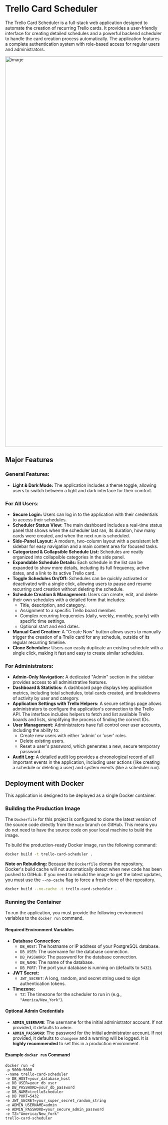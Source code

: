 # Trello Card Scheduler

The Trello Card Scheduler is a full-stack web application designed to automate the creation of recurring Trello cards. It provides a user-friendly interface for creating detailed schedules and a powerful backend scheduler to handle the card creation process automatically. The application features a complete authentication system with role-based access for regular users and administrators.

<img width="1664" height="1245" alt="image" src="https://github.com/user-attachments/assets/c99f103a-5667-4aaf-b727-4513d1662d61" />

## Major Features

### General Features:

* **Light & Dark Mode:** The application includes a theme toggle, allowing users to switch between a light and dark interface for their comfort.

### For All Users:

* **Secure Login:** Users can log in to the application with their credentials to access their schedules.
* **Scheduler Status View:** The main dashboard includes a real-time status panel that shows when the scheduler last ran, its duration, how many cards were created, and when the next run is scheduled.
* **Side-Panel Layout:** A modern, two-column layout with a persistent left sidebar for easy navigation and a main content area for focused tasks.
* **Categorized & Collapsible Schedule List:** Schedules are neatly organized into collapsible categories in the side panel.
* **Expandable Schedule Details:** Each schedule in the list can be expanded to show more details, including its full frequency, active dates, and a link to its active Trello card.
* **Toggle Schedules On/Off:** Schedules can be quickly activated or deactivated with a single click, allowing users to pause and resume recurring card creation without deleting the schedule.
* **Schedule Creation & Management:** Users can create, edit, and delete their own schedules with a detailed form that includes:
    * Title, description, and category.
    * Assignment to a specific Trello board member.
    * Complex recurring frequencies (daily, weekly, monthly, yearly) with specific time settings.
    * Optional start and end dates.
* **Manual Card Creation:** A "Create Now" button allows users to manually trigger the creation of a Trello card for any schedule, outside of its regular recurring timeline.
* **Clone Schedules:** Users can easily duplicate an existing schedule with a single click, making it fast and easy to create similar schedules.

### For Administrators:

* **Admin-Only Navigation:** A dedicated "Admin" section in the sidebar provides access to all administrative features.
* **Dashboard & Statistics:** A dashboard page displays key application metrics, including total schedules, total cards created, and breakdowns of activity by user and category.
* **Application Settings with Trello Helpers:** A secure settings page allows administrators to configure the application's connection to the Trello API. The interface includes helpers to fetch and list available Trello boards and lists, simplifying the process of finding the correct IDs.
* **User Management:** Administrators have full control over user accounts, including the ability to:
    * Create new users with either 'admin' or 'user' roles.
    * Delete existing users.
    * Reset a user's password, which generates a new, secure temporary password.
* **Audit Log:** A detailed audit log provides a chronological record of all important events in the application, including user actions (like creating a schedule or deleting a user) and system events (like a scheduler run).

## Deployment with Docker

This application is designed to be deployed as a single Docker container.

### Building the Production Image

The `Dockerfile` for this project is configured to clone the latest version of the source code directly from the `main` branch on GitHub. This means you do not need to have the source code on your local machine to build the image.

To build the production-ready Docker image, run the following command:

```bash
docker build -t trello-card-scheduler .
```

**Note on Rebuilding:** Because the `Dockerfile` clones the repository, Docker's build cache will not automatically detect when new code has been pushed to GitHub. If you need to rebuild the image to get the latest updates, you must use the `--no-cache` flag to force a fresh clone of the repository.

```bash
docker build --no-cache -t trello-card-scheduler .
```

### Running the Container

To run the application, you must provide the following environment variables to the `docker run` command.

#### Required Environment Variables

* **Database Connection:**
    * `DB_HOST`: The hostname or IP address of your PostgreSQL database.
    * `DB_USER`: The username for the database connection.
    * `DB_PASSWORD`: The password for the database connection.
    * `DB_NAME`: The name of the database.
    * `DB_PORT`: The port your database is running on (defaults to `5432`).
* **JWT Secret:**
    * `JWT_SECRET`: A long, random, and secret string used to sign authentication tokens.
* **Timezone:**
    * `TZ`: The timezone for the scheduler to run in (e.g., `"America/New_York"`).

#### Optional Admin Credentials

* **`ADMIN_USERNAME`**: The username for the initial administrator account. If not provided, it defaults to `admin`.
* **`ADMIN_PASSWORD`**: The password for the initial administrator account. If not provided, it defaults to `changeme` and a warning will be logged. It is **highly recommended** to set this in a production environment.

#### Example `docker run` Command

```
docker run -d
-p 5000:5000
--name trello-card-scheduler
-e DB_HOST=your_database_host
-e DB_USER=your_db_user
-e DB_PASSWORD=your_db_password
-e DB_NAME=trelloScheduler
-e DB_PORT=5432
-e JWT_SECRET=your_super_secret_random_string
-e ADMIN_USERNAME=admin
-e ADMIN_PASSWORD=your_secure_admin_password
-e TZ="America/New_York"
trello-card-scheduler
```
